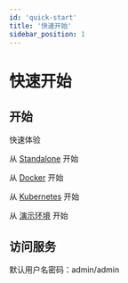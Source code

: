 ```yaml
---
id: 'quick-start'
title: '快速开始'
sidebar_position: 1
---
```


# 快速开始

## 开始

快速体验

从 [Standalone](/docs/deployment/deployment-standalone) 开始

从 [Docker](/docs/deployment/deployment-docker) 开始 

从 [Kubernetes](/docs/deployment/deplpyment-kubernetes) 开始

从 [演示环境](http://www.solidui.top/) 开始

## 访问服务

默认用户名密码：admin/admin